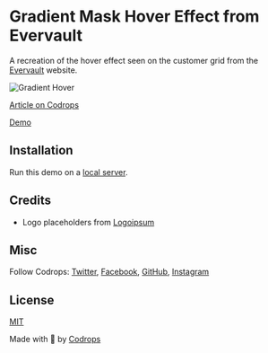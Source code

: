 # Gradient Mask Hover Effect from Evervault

A recreation of the hover effect seen on the customer grid from the [Evervault](https://evervault.com/customers) website.

![Gradient Hover](https://tympanus.net/codrops/wp-content/uploads/2023/05/gradientmask.jpg)

[Article on Codrops](https://tympanus.net/codrops/?p=72017)

[Demo](http://tympanus.net/Tutorials/AnimatedCodeBackground/)

## Installation

Run this demo on a [local server](https://developer.mozilla.org/en-US/docs/Learn/Common_questions/Tools_and_setup/set_up_a_local_testing_server).

## Credits

- Logo placeholders from [Logoipsum](https://logoipsum.com/)

## Misc

Follow Codrops: [Twitter](http://www.twitter.com/codrops), [Facebook](http://www.facebook.com/codrops), [GitHub](https://github.com/codrops), [Instagram](https://www.instagram.com/codropsss/)

## License
[MIT](LICENSE)

Made with :blue_heart:  by [Codrops](http://www.codrops.com)






